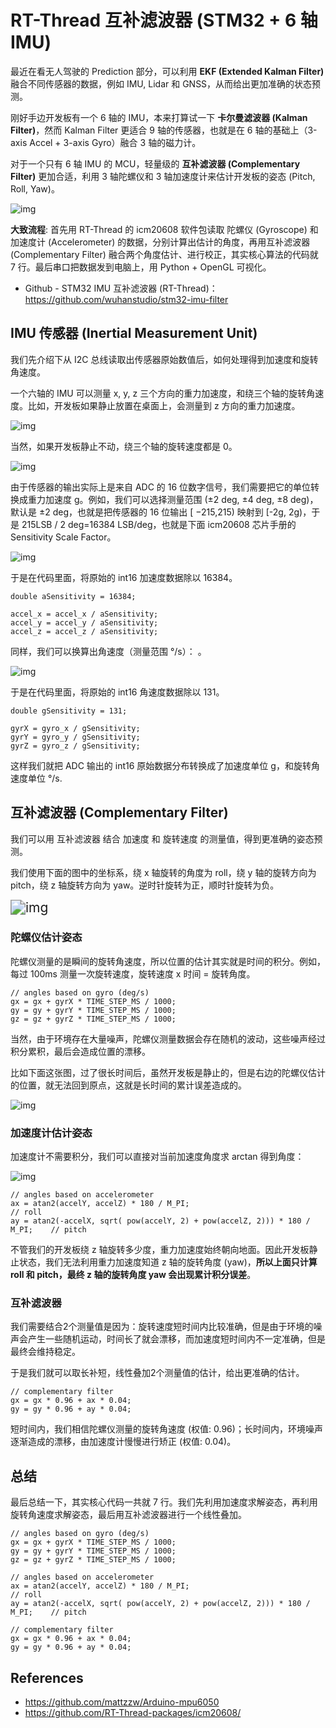 RT-Thread 互补滤波器 (STM32 + 6 轴 IMU)
===================================

最近在看无人驾驶的 Prediction 部分，可以利用 **EKF (Extended Kalman Filter)** 融合不同传感器的数据，例如  IMU, Lidar 和 GNSS，从而给出更加准确的状态预测。

刚好手边开发板有一个 6 轴的 IMU，本来打算试一下 **卡尔曼滤波器 (Kalman Filter)**，然而 Kalman Filter 更适合 9 轴的传感器，也就是在 6 轴的基础上（3-axis Accel + 3-axis Gyro）融合 3 轴的磁力计。

对于一个只有 6 轴 IMU 的 MCU，轻量级的 **互补滤波器 (Complementary Filter)** 更加合适，利用 3 轴陀螺仪和 3 轴加速度计来估计开发板的姿态 (Pitch, Roll, Yaw)。

![img](https://wuhanstudio.nyc3.cdn.digitaloceanspaces.com/doc/imu_filter/demo.gif)

**大致流程**: 首先用 RT-Thread 的 icm20608 软件包读取 陀螺仪 (Gyroscope) 和 加速度计 (Accelerometer) 的数据，分别计算出估计的角度，再用互补滤波器 (Complementary Filter) 融合两个角度估计、进行校正，其实核心算法的代码就 7 行。最后串口把数据发到电脑上，用 Python + OpenGL 可视化。

- Github - STM32 IMU 互补滤波器 (RT-Thread)： https://github.com/wuhanstudio/stm32-imu-filter



## IMU 传感器 (Inertial Measurement Unit)

我们先介绍下从 I2C 总线读取出传感器原始数值后，如何处理得到加速度和旋转角速度。

一个六轴的 IMU 可以测量 x, y, z 三个方向的重力加速度，和绕三个轴的旋转角速度。比如，开发板如果静止放置在桌面上，会测量到 z 方向的重力加速度。

![img](https://doc.wuhanstudio.cc/posts/imu_filter/rotation.png)

当然，如果开发板静止不动，绕三个轴的旋转速度都是 0。

![img](https://doc.wuhanstudio.cc/posts/imu_filter/acc.png)

由于传感器的输出实际上是来自 ADC 的 16 位数字信号，我们需要把它的单位转换成重力加速度 g。例如，我们可以选择测量范围 (±2  deg, ±4 deg, ±8 deg)，默认是 ±2 deg，也就是把传感器的 16 位输出 [ −215,215) 映射到 [-2g, 2g)，于是 215LSB / 2 deg=16384 LSB/deg，也就是下面 icm20608 芯片手册的 Sensitivity Scale Factor。

![img](https://doc.wuhanstudio.cc/posts/imu_filter/sensitivity.png)

于是在代码里面，将原始的 int16 加速度数据除以 16384。

```
double aSensitivity = 16384;

accel_x = accel_x / aSensitivity;
accel_y = accel_y / aSensitivity;
accel_z = accel_z / aSensitivity;
```

同样，我们可以换算出角速度（测量范围  °/s）： 。

![img](https://doc.wuhanstudio.cc/posts/imu_filter/omega.png)

于是在代码里面，将原始的 int16 角速度数据除以 131。

```
double gSensitivity = 131;

gyrX = gyro_x / gSensitivity;
gyrY = gyro_y / gSensitivity;
gyrZ = gyro_z / gSensitivity;
```

这样我们就把 ADC 输出的 int16 原始数据分布转换成了加速度单位 g，和旋转角速度单位 °/s.



## 互补滤波器 (Complementary Filter)

我们可以用 互补滤波器 结合 加速度 和 旋转速度 的测量值，得到更准确的姿态预测。

我们使用下面的图中的坐标系，绕 x 轴旋转的角度为 roll，绕 y 轴的旋转方向为 pitch，绕 z 轴旋转方向为 yaw。逆时针旋转为正，顺时针旋转为负。

<img src="https://doc.wuhanstudio.cc/posts/imu_filter/axis.png" alt="img" style="zoom:150%;" />



### 陀螺仪估计姿态

陀螺仪测量的是瞬间的旋转角速度，所以位置的估计其实就是时间的积分。例如，每过 100ms 测量一次旋转速度，旋转速度 x 时间 = 旋转角度。

```
// angles based on gyro (deg/s)
gx = gx + gyrX * TIME_STEP_MS / 1000;
gy = gy + gyrY * TIME_STEP_MS / 1000;
gz = gz + gyrZ * TIME_STEP_MS / 1000;
```

当然，由于环境存在大量噪声，陀螺仪测量数据会存在随机的波动，这些噪声经过积分累积，最后会造成位置的漂移。

比如下面这张图，过了很长时间后，虽然开发板是静止的，但是右边的陀螺仪估计的位置，就无法回到原点，这就是长时间的累计误差造成的。

![img](https://doc.wuhanstudio.cc/posts/imu_filter/error.png)



### 加速度计估计姿态

加速度计不需要积分，我们可以直接对当前加速度角度求 arctan 得到角度：

![img](https://doc.wuhanstudio.cc/posts/imu_filter/pitch_roll.png)

```
// angles based on accelerometer
ax = atan2(accelY, accelZ) * 180 / M_PI;                                     // roll
ay = atan2(-accelX, sqrt( pow(accelY, 2) + pow(accelZ, 2))) * 180 / M_PI;    // pitch
```

不管我们的开发板绕 z 轴旋转多少度，重力加速度始终朝向地面。因此开发板静止状态，我们无法利用重力加速度知道 z 轴的旋转角度 (yaw)，**所以上面只计算 roll 和 pitch，最终 z 轴的旋转角度 yaw 会出现累计积分误差**。



### 互补滤波器

我们需要结合2个测量值是因为：旋转速度短时间内比较准确，但是由于环境的噪声会产生一些随机运动，时间长了就会漂移，而加速度短时间内不一定准确，但是最终会维持稳定。

于是我们就可以取长补短，线性叠加2个测量值的估计，给出更准确的估计。

```
// complementary filter
gx = gx * 0.96 + ax * 0.04;
gy = gy * 0.96 + ay * 0.04;
```

短时间内，我们相信陀螺仪测量的旋转角速度 (权值: 0.96)；长时间内，环境噪声逐渐造成的漂移，由加速度计慢慢进行矫正 (权值: 0.04)。



## 总结

最后总结一下，其实核心代码一共就 7 行。我们先利用加速度求解姿态，再利用旋转角速度求解姿态，最后用互补滤波器进行一个线性叠加。

```
// angles based on gyro (deg/s)
gx = gx + gyrX * TIME_STEP_MS / 1000;
gy = gy + gyrY * TIME_STEP_MS / 1000;
gz = gz + gyrZ * TIME_STEP_MS / 1000;

// angles based on accelerometer
ax = atan2(accelY, accelZ) * 180 / M_PI;                                     // roll
ay = atan2(-accelX, sqrt( pow(accelY, 2) + pow(accelZ, 2))) * 180 / M_PI;    // pitch

// complementary filter
gx = gx * 0.96 + ax * 0.04;
gy = gy * 0.96 + ay * 0.04;
```



## References

- https://github.com/mattzzw/Arduino-mpu6050
- https://github.com/RT-Thread-packages/icm20608/